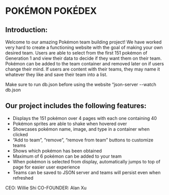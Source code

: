 # POKÉMON POKÉDEX

## Introduction:
Welcome to our amazing Pokémon team building project! We have worked very hard to create a functioning website with the goal of making your own desired team. Users are able to select from the first 151 pokémon of Generation 1 and view their data to decide if they want them on their team. Pokémon can be added to the team container and removed later on if users change their mind. If users are content with their teams, they may name it whatever they like and save their team into a list.

Make sure to run db.json before using the website
“json-server --watch db.json

## Our project includes the following features:
* Displays the 151 pokémon over 4 pages with each one containing 40
* Pokémon sprites are able to shake when hovered over
* Showcases pokémon name, image, and type in a container when clicked
* “Add to team”, “remove”, “remove from team” buttons to customize teams
* Shows which pokémon has been obtained
* Maximum of 6 pokémon can be added to your team
* When pokémon is selected from display, automatically jumps to top of page for easier user experience
* Teams can be saved to JSON server and teams will persist even when refreshed

CEO: Willie Shi
CO-FOUNDER: Alan Xu